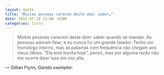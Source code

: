 ```yaml
---
layout: quote
title: "Muitas pessoas carecem deste dom: saber…"
date: 2015-07-18 12:00 -0300
categories: livro
---
```

>Muitas pessoas carecem deste dom: saber quando se mandar. As pessoas adoram falar, e eu nunca fui um grande falador. Tenho um monólogo interno, mas as palavras com frequência não chegam aos meus lábios. "Ela está bonita hoje", penso, mas por alguma razão não me ocorre dizer isso em voz alta.

— Gillian Flynn, _Garota exemplar_.
